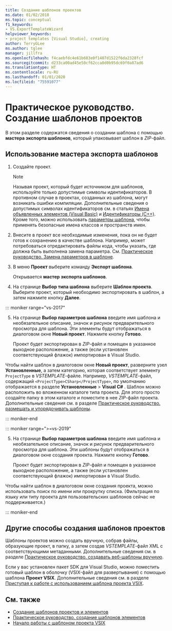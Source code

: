```yaml
---
title: Создание шаблонов проектов
ms.date: 01/02/2018
ms.topic: conceptual
f1_keywords:
- VS.ExportTemplateWizard
helpviewer_keywords:
- project templates [Visual Studio], creating
author: TerryGLee
ms.author: tglee
manager: jillfra
ms.openlocfilehash: f4caebfdc4e61b683e0f1407d1522f6da2328fcf
ms.sourcegitcommit: d233ca00ad45e50cf62cca0d0b95dc69f0a87ad6
ms.translationtype: HT
ms.contentlocale: ru-RU
ms.lasthandoff: 01/01/2020
ms.locfileid: "75591077"
---
```

# <a name="how-to-create-project-templates"></a>Практическое руководство. Создание шаблонов проектов

В этом разделе содержатся сведения о создании шаблона с помощью **мастера экспорта шаблонов**, который упаковывает шаблон в *ZIP*-файл.

## <a name="use-the-export-template-wizard"></a>Использование мастера экспорта шаблонов

1. Создайте проект.

    > [!NOTE]
    > Называя проект, который будет источником для шаблонов, используйте только допустимые символы идентификаторов. В противном случае в проектах, созданных из шаблона, могут возникать ошибки компиляции. Дополнительные сведения о допустимых символах идентификаторов см. в статьях [Имена объявленных элементов (Visual Basic)](/dotnet/visual-basic/programming-guide/language-features/declared-elements/declared-element-names) и [Идентификаторы (C++)](/cpp/cpp/identifiers-cpp). Кроме того, можно использовать [параметры шаблона](../ide/template-parameters.md), чтобы применять безопасные имена классов и пространств имен.

2. Внесите в проект все необходимые изменения, пока он не будет готов к сохранению в качестве шаблона. Например, может потребоваться отредактировать файлы кода, чтобы указать, где должна быть выполнена замена параметра. См. [Практическое руководство. Замена параметров в шаблоне](../ide/how-to-substitute-parameters-in-a-template.md).

3. В меню **Проект** выберите команду **Экспорт шаблона**.

   Открывается **мастер экспорта шаблонов**.

4. На странице **Выбор типа шаблона** выберите **Шаблон проекта**. Выберите проект, который необходимо экспортировать в шаблон, а затем нажмите кнопку **Далее**.

::: moniker range="vs-2017"

5. На странице **Выбор параметров шаблона** введите имя шаблона и необязательное описание, значок и рисунок предварительного просмотра для шаблона. Эти элементы будут отображаться в диалоговом окне **Новый проект**. Нажмите кнопку **Готово**.

   Проект будет экспортирован в *ZIP*-файл и помещен в указанное выходное расположение, а также (если установлен соответствующий флажок) импортирован в Visual Studio.

Чтобы найти шаблон в диалоговом окне **Новый проект**, разверните узел **Установленные**, а затем категорию, которая соответствует элементу `ProjectType` в *VSTEMPLATE*-файле. Например, *VSTEMPLATE*-файл, содержащий `<ProjectType>CSharp</ProjectType>`, по умолчанию отображается в разделе **Установленные** > **Visual C#** . Шаблон можно расположить во вложенном каталоге типа проекта. Для этого просто создайте папку в этом каталоге и поместите в нее *ZIP*-файл проекта. Дополнительные сведения см. в разделе [Практическое руководство. размещать и упорядочивать шаблоны](../ide/how-to-locate-and-organize-project-and-item-templates.md).

::: moniker-end

::: moniker range=">=vs-2019"

5. На странице **Выбор параметров шаблона** введите имя шаблона и необязательное описание, значок и рисунок предварительного просмотра для шаблона. Эти шаблоны будут отображаться в диалоговом окне создания проекта. Нажмите кнопку **Готово**.

   Проект будет экспортирован в *ZIP*-файл и помещен в указанное выходное расположение, а также (если установлен соответствующий флажок) импортирован в Visual Studio.

Чтобы найти шаблон в диалоговом окне создания проекта, можно использовать поиск по имени или прокрутку списка. (Фильтрация по языку или типу проекта для пользовательских шаблонов сейчас не поддерживается.)

::: moniker-end

## <a name="other-ways-to-create-project-templates"></a>Другие способы создания шаблонов проектов

Шаблоны проектов можно создать вручную, собрав файлы, образующие проект, в папку, а затем создав *VSTEMPLATE*-файл XML с соответствующими метаданными. Дополнительные сведения см. в разделе [Практическое руководство. создавать веб-шаблоны вручную](../ide/how-to-manually-create-web-templates.md).

Если у вас установлен пакет SDK для Visual Studio, можно поместить готовый шаблон в оболочку (VSIX-файл для развертывания) с помощью шаблона **Проект VSIX**. Дополнительные сведения см. в разделе [Приступая к работе с использованием шаблона проекта VSIX](../extensibility/getting-started-with-the-vsix-project-template.md).

## <a name="see-also"></a>См. также

- [Создание шаблонов проектов и элементов](../ide/creating-project-and-item-templates.md)
- [Практическое руководство. создание шаблонов элементов](../ide/how-to-create-item-templates.md)
- [Начало работы с шаблоном проекта VSIX](../extensibility/getting-started-with-the-vsix-project-template.md)
